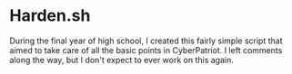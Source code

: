 # Harden.sh

During the final year of high school, I created this fairly simple script that aimed to take care of all the basic points in CyberPatriot. I left comments along the way, but I don't expect to ever work on this again.
